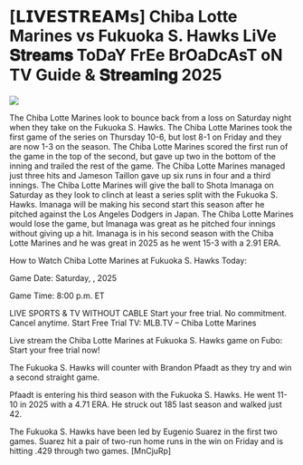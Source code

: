 # [𝗟𝗜𝗩𝗘𝗦𝗧𝗥𝗘𝗔𝗠𝘀] Chiba Lotte Marines vs Fukuoka S. Hawks LiVe 𝐒𝐭𝐫𝐞𝐚𝐦𝐬 ToDaY FrEe BrOaDcAsT oN TV Guide & 𝐒𝐭𝐫𝐞𝐚𝐦𝐢𝐧𝐠  2025  
  
  
[![](https://i.imgur.com/qSNzIqt.png)](https://movie.rssnews.media/dMlkqKJ.php)  
  
The Chiba Lotte Marines look to bounce back from a loss on Saturday night when they take on the Fukuoka S. Hawks. The Chiba Lotte Marines took the first game of the series on Thursday 10-6, but lost 8-1 on Friday and they are now 1-3 on the season. The Chiba Lotte Marines scored the first run of the game in the top of the second, but gave up two in the bottom of the inning and trailed the rest of the game. The Chiba Lotte Marines managed just three hits and Jameson Taillon gave up six runs in four and a third innings. The Chiba Lotte Marines will give the ball to Shota Imanaga on Saturday as they look to clinch at least a series split with the Fukuoka S. Hawks. Imanaga will be making his second start this season after he pitched against the Los Angeles Dodgers in Japan. The Chiba Lotte Marines would lose the game, but Imanaga was great as he pitched four innings without giving up a hit. Imanaga is in his second season with the Chiba Lotte Marines and he was great in 2025 as he went 15-3 with a 2.91 ERA.

How to Watch Chiba Lotte Marines at Fukuoka S. Hawks Today:

Game Date: Saturday, , 2025

Game Time: 8:00 p.m. ET

LIVE SPORTS & TV WITHOUT CABLE
Start your free trial. No commitment. Cancel anytime.
Start Free Trial
TV: MLB.TV – Chiba Lotte Marines

Live stream the Chiba Lotte Marines at Fukuoka S. Hawks game on Fubo: Start your free trial now!

The Fukuoka S. Hawks will counter with Brandon Pfaadt as they try and win a second straight game.

Pfaadt is entering his third season with the Fukuoka S. Hawks. He went 11-10 in 2025 with a 4.71 ERA. He struck out 185 last season and walked just 42.

The Fukuoka S. Hawks have been led by Eugenio Suarez in the first two games. Suarez hit a pair of two-run home runs in the win on Friday and is hitting .429 through two games. [MnCjuRp]